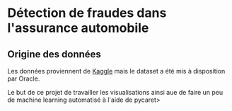 # Détection de fraudes dans l'assurance automobile

## Origine des données

Les données proviennent de [Kaggle](https://www.kaggle.com/datasets/shivamb/vehicle-claim-fraud-detection)  mais le dataset a été mis à disposition par Oracle.

Le but de ce projet de travailler les visualisations ainsi aue de faire un peu de machine learning automatisé à l'aide de pycaret>

